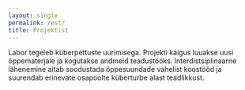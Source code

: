 ```yaml
---
layout: single
permalink: /est/
title: Projektist
---
```

 
Labor tegeleb küberpettuste uurimisega. Projekti käigus luuakse uusi õppematerjale ja kogutakse andmeid teadustööks. Interdistsiplinaarne lähenemine aitab soodustada õppesuundade vahelist koostööd ja suurendab erinevate osapoolte küberturbe alast teadlikkust.
